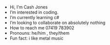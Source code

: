 - Hi, I’m Cash Jones
- I’m interested in coding.
- I’m currently learning c#
- I’m looking to collaborate on absolutely nothing
- How to reach me 07419 783902
- Pronouns: he/him , they/them
- Fun fact: i like metal music

